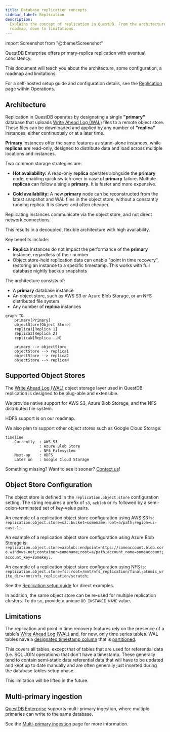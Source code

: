 ```yaml
---
title: Database replication concepts
sidebar_label: Replication
description:
  Explains the concept of replication in QuestDB. From the architecture, to the
  roadmap, down to limitations.
---
```


import Screenshot from "@theme/Screenshot"

QuestDB Enterprise offers primary-replica replication with eventual consistency.

This document will teach you about the architecture, some configuration, a
roadmap and limitations.

For a self-hosted setup guide and configuration details, see the
[Replication](/docs/operations/replication) page within Operations.

## Architecture

Replication in QuestDB operates by designating a single **"primary"** database
that uploads [Write Ahead Log (WAL)](/docs/concept/write-ahead-log/) files to a
remote object store. These files can be downloaded and applied by any number of
**"replica"** instances, either continuously or at a later time.

**Primary** instances offer the same features as stand-alone instances, while
**replicas** are read-only, designed to distribute data and load across multiple
locations and instances.

Two common storage strategies are:

- **Hot availability:** A read-only **replica** operates alongside the
  **primary** node, enabling quick switch-over in case of **primary** failure.
  Multiple **replicas** can follow a single **primary**. It is faster and more
  expensive.

- **Cold availability:** A new **primary** node can be reconstructed from the
  latest snapshot and WAL files in the object store, without a constantly
  running replica. It is slower and often cheaper.

Replicating instances communicate via the object store, and not direct network
connections.

This results in a decoupled, flexible architecture with high availability.

Key benefits include:

- **Replica** instances do not impact the performance of the **primary**
  instance, regardless of their number
- Object store-held replication data can enable "point in time recovery",
  restoring an instance to a specific timestamp. This works with full database
  nightly backup snapshots

The architecture consists of:

- A **primary** database instance
- An object store, such as AWS S3 or Azure Blob Storage, or an NFS distributed
  file system
- Any number of **replica** instances

```mermaid
graph TD
    primary[Primary]
    objectStore[Object Store]
    replica1[Replica 1]
    replica2[Replica 2]
    replicaN[Replica ..N]

    primary --> objectStore
    objectStore --> replica1
    objectStore --> replica2
    objectStore --> replicaN
```

## Supported Object Stores

The [Write Ahead Log (WAL)](/docs/concept/write-ahead-log/) object storage layer
used in QuestDB replication is designed to be plug-able and extensible.

We provide native support for AWS S3, Azure Blob Storage, and the NFS
distributed file system.

HDFS support is on our roadmap.

We also plan to support other object stores such as Google Cloud Storage:

```mermaid
timeline
    Currently  : AWS S3
               : Azure Blob Store
               : NFS Filesystem
    Next-up    : HDFS
    Later on   : Google Cloud Storage
```

Something missing? Want to see it sooner? [Contact us](/enterprise/contact)!

## Object Store Configuration

The object store is defined in the `replication.object.store` configuration
setting. The string requires a prefix of `s3`, `azblob` or `fs` followed by a
semi-colon-terminated set of key-value pairs.

An example of a replication object store configuration using AWS S3 is:
`replication.object.store=s3::bucket=somename;root=a/path;region=us-east-1;`.

An example of a replication object store configuration using Azure Blob Storage
is:
`replication.object.store=azblob::endpoint=https://someaccount.blob.core.windows.net;container=somename;root=a/path;account_name=someaccount;account_key=somekey;`.

An example of a replication object store configuration using NFS is:
`replication.object.store=fs::root=/mnt/nfs_replication/final;atomic_write_dir=/mnt/nfs_replication/scratch;`

See the [Replication setup guide](/docs/operations/replication) for direct
examples.

<Screenshot
  alt="Two primaries sharing an object store service."
  src="images/docs/concepts/replication-streams.webp"
/>

In addition, the same object store can be re-used for multiple replication
clusters. To do so, provide a unique `DB_INSTANCE_NAME` value.

## Limitations

The replication and point in time recovery features rely on the presence of a
table's [Write Ahead Log (WAL)](/docs/concept/write-ahead-log/) and, for now,
only time series tables. WAL tables have a
[designated timestamp column](/docs/concept/designated-timestamp/) that is
[partitioned](/docs/concept/partitions/).

This covers all tables, except that of tables that are used for referential data
(i.e. SQL JOIN operations) that don't have a timestamp. These generally tend to
contain semi-static data referential data that will have to be updated and kept
up to date manually and are often generally just inserted during the database
tables setup phase.

This limitation will be lifted in the future.

## Multi-primary ingestion

[QuestDB Enterprise](/enterprise/) supports multi-primary ingestion, where
multiple primaries can write to the same database.

See the [Multi-primary ingestion](/docs/operations/multi-primary-ingestion)
page for more information.

